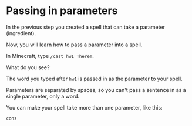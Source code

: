 # Passing in parameters

In the previous step you created a spell that can take a parameter (ingredient).

Now, you will learn how to pass a parameter into a spell.

In Minecraft, type `/cast hw1 There!`.

What do you see?

The word you typed after `hw1` is passed in as the parameter to your spell.

Parameters are separated by spaces, so you can't pass a sentence in as a single parameter, only a word.

You can make your spell take more than one parameter, like this:

```javascript
cons
